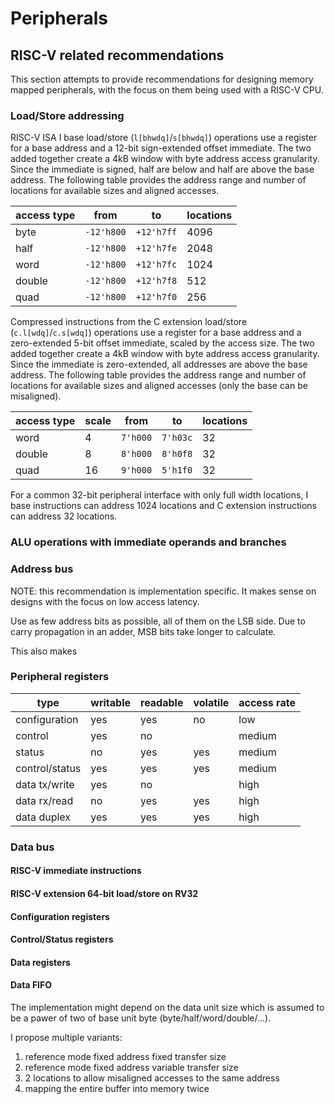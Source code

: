 # Peripherals

## RISC-V related recommendations

This section attempts to provide recommendations for designing
memory mapped peripherals,
with the focus on them being used with a RISC-V CPU.

### Load/Store addressing

RISC-V ISA I base load/store (`l[bhwdq]`/`s[bhwdq]`) operations
use a register for a base address and a 12-bit sign-extended offset immediate.
The two added together create a 4kB window with byte address access granularity.
Since the immediate is signed, half are below and half are above the base address.
The following table provides the address range and number of locations
for available sizes and aligned accesses.

| access type | from       | to         | locations |
|-------------|------------|------------|-----------|
| byte        | `-12'h800` | `+12'h7ff` |      4096 |
| half        | `-12'h800` | `+12'h7fe` |      2048 |
| word        | `-12'h800` | `+12'h7fc` |      1024 |
| double      | `-12'h800` | `+12'h7f8` |       512 |
| quad        | `-12'h800` | `+12'h7f0` |       256 |

Compressed instructions from the C extension load/store (`c.l[wdq]`/`c.s[wdq]`) operations
use a register for a base address and a zero-extended 5-bit offset immediate, scaled by the access size.
The two added together create a 4kB window with byte address access granularity.
Since the immediate is zero-extended, all addresses are above the base address.
The following table provides the address range and number of locations
for available sizes and aligned accesses (only the base can be misaligned).

| access type | scale | from     | to       | locations |
|-------------|-------|----------|----------|-----------|
| word        |     4 | `7'h000` | `7'h03c` |        32 |
| double      |     8 | `8'h000` | `8'h0f8` |        32 |
| quad        |    16 | `9'h000` | `5'h1f0` |        32 |

For a common 32-bit peripheral interface with only full width locations,
I base instructions can address 1024 locations and
C extension instructions can address 32 locations.

### ALU operations with immediate operands and branches



### Address bus

NOTE: this recommendation is implementation specific.
It makes sense on designs with the focus on low access latency.

Use as few address bits as possible,
all of them on the LSB side.
Due to carry propagation in an adder,
MSB bits take longer to calculate.

This also makes

### Peripheral registers

| type           | writable | readable | volatile | access rate |
|----------------|----------|----------|----------|-------------|
| configuration  | yes      | yes      | no       | low         |
| control        | yes      | no       |          | medium      |
| status         | no       | yes      | yes      | medium      |
| control/status | yes      | yes      | yes      | medium      |
| data tx/write  | yes      | no       |          | high        |
| data rx/read   | no       | yes      | yes      | high        |
| data duplex    | yes      | yes      | yes      | high        |

### Data bus

#### RISC-V immediate instructions

#### RISC-V extension 64-bit load/store on RV32

#### Configuration registers

#### Control/Status registers

#### Data registers

#### Data FIFO

The implementation might depend on the data unit size
which is assumed to be a pawer of two of base unit byte (byte/half/word/double/...).


I propose multiple variants:
1. reference mode fixed address fixed transfer size
1. reference mode fixed address variable transfer size
2. 2 locations to allow misaligned accesses to the same address
3. mapping the entire buffer into memory twice

##### 